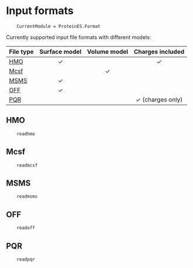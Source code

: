 # Input formats

```@meta
    CurrentModule = ProteinES.Format
```

Currently supported input file formats with different models:

| File type          | Surface model | Volume model | Charges included |
|--------------------|:-------------:|:------------:|:----------------:|
| [HMO](@ref)        | ✓             |              | ✓                |
| [Mcsf](@ref)       |               | ✓            |                  |
| [MSMS](@ref)       | ✓             |              |                  |
| [OFF](@ref)        | ✓             |              |                  |
| [PQR](@ref)        |               |              | ✓ (charges only) |

## HMO
```@docs
    readhmo
```

## Mcsf
```@docs
    readmcsf
```

## MSMS
```@docs
    readmsms
```

## OFF
```@docs
    readoff
```

## PQR
```@docs
    readpqr
```
